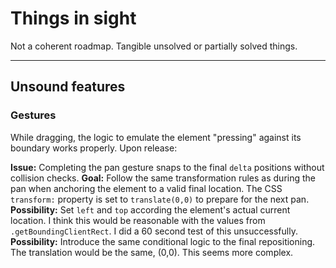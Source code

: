 # Things in sight

Not a coherent roadmap. Tangible unsolved or partially solved things.

---

## Unsound features

### Gestures

While dragging, the logic to emulate the element "pressing" against its boundary works properly. Upon release:

**Issue:** Completing the pan gesture snaps to the final `delta` positions without collision checks.
**Goal:** Follow the same transformation rules as during the pan when anchoring the element to a valid final location. The CSS `transform:` property is set to `translate(0,0)` to prepare for the next pan.
**Possibility:** Set `left` and `top` according the element's actual current location. I think this would be reasonable with the values from `.getBoundingClientRect`. I did a 60 second test of this unsuccessfully.
**Possibility:** Introduce the same conditional logic to the final repositioning. The translation would be the same, (0,0). This seems more complex.
